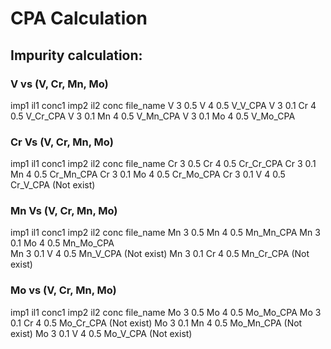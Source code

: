 # CPA Calculation

## Impurity calculation:

### V vs (V, Cr, Mn, Mo)
imp1 il1 conc1   imp2 il2 conc file_name
V    3     0.5   V    4   0.5   V_V_CPA
V    3     0.1   Cr   4   0.5   V_Cr_CPA
V    3     0.1   Mn   4   0.5   V_Mn_CPA
V    3     0.1   Mo   4   0.5   V_Mo_CPA


### Cr Vs (V, Cr, Mn, Mo)
imp1 il1 conc1   imp2 il2 conc file_name
Cr   3     0.5   Cr   4   0.5   Cr_Cr_CPA
Cr   3     0.1   Mn   4   0.5   Cr_Mn_CPA
Cr   3     0.1   Mo   4   0.5   Cr_Mo_CPA
    Cr   3     0.1   V    4   0.5   Cr_V_CPA (Not exist)


### Mn Vs (V, Cr, Mn, Mo)
imp1 il1 conc1   imp2 il2 conc file_name
Mn   3     0.5   Mn   4   0.5   Mn_Mn_CPA
Mn   3     0.1   Mo   4   0.5   Mn_Mo_CPA    
    Mn   3     0.1   V    4   0.5   Mn_V_CPA (Not exist)
    Mn   3     0.1   Cr   4   0.5   Mn_Cr_CPA (Not exist)


### Mo vs (V, Cr, Mn, Mo)
imp1 il1 conc1   imp2 il2 conc file_name
Mo    3     0.5   Mo    4   0.5   Mo_Mo_CPA
    Mo    3     0.1   Cr   4   0.5   Mo_Cr_CPA  (Not exist)
    Mo    3     0.1   Mn   4   0.5   Mo_Mn_CPA  (Not exist)
    Mo    3     0.1   V   4   0.5   Mo_V_CPA  (Not exist)